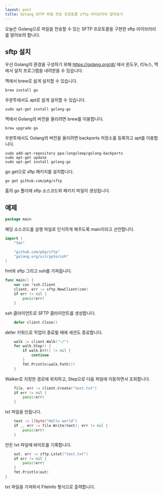 ```yaml
---
layout: post
title: Golang SFTP 파일 전송 프로토콜 sftp 라이브러리 알아보기
---
```


오늘은 Golang으로 파일을 전송할 수 있는 SFTP 프로토콜을 구현한 sftp 라이브러리를 알아보려 합니다.

## sftp 설치

우선 Golang의 환경을 구성하기 위해 https://golang.org/dl/ 에서 윈도우, 리눅스, 맥에서 설치 프로그램을 내려받을 수 있습니다.

맥에서 brew로 쉽게 설치할 수 있습니다.

```
brew install go
```

우분투에서도 apt로 쉽게 설치할 수 있습니다.

```
sudo apt-get install golang-go
```

맥에서 Golang의 버전을 올리려면 brew를 이용합니다.

```
brew upgrade go
```

우분투에서도 Golang의 버전을 올리려면 backports 저장소를 등록하고 apt를 이용합니다.

```
sudo add-apt-repository ppa:longsleep/golang-backports
sudo apt-get update
sudo apt-get install golang-go
```

go get으로 sftp 패키지를 설치합니다.

```
go get github.com/pkg/sftp
```

홈의 go 폴더에 sftp 소스코드와 패키지 파일이 생성됩니다.

## 예제

```go
package main
```

해당 소스코드를 실행 파일로 인식하게 해주도록 main이라고 선언합니다.

```go
import (
	"fmt"

	"github.com/pkg/sftp"
	"golang.org/x/crypto/ssh"
)
```

fmt와 sftp 그리고 ssh를 가져옵니다.

```go
func main() {
	var con *ssh.Client
	client, err := sftp.NewClient(con)
	if err != nil {
		panic(err)
	}
```

ssh 클라이언트로 SFTP 클라이언트를 생성합니다.

```go
	defer client.Close()
```

defer 키워드로 작업이 종료될 때에 세션도 종료합니다.

```go
	walk := client.Walk("~/")
	for walk.Step() {
		if walk.Err() != nil {
			continue
		}
		fmt.Println(walk.Path())
	}
```

Walker로 지정한 경로에 위치하고, Step으로 다음 파일에 이동하면서 조회합니다.

```go
	file, err := client.Create("test.txt")
	if err != nil {
		panic(err)
	}
```

txt 파일을 만듭니다.

```go
	text := []byte("Hello world")
	if _, err := file.Write(text); err != nil {
		panic(err)
	}
```

만든 txt 파일에 바이트를 기록합니다.

```go
	out, err := sftp.Lstat("test.txt")
	if err != nil {
		panic(err)
	}
	fmt.Println(out)
}
```

txt 파일을 가져와서 FileInfo 형식으로 출력합니다.